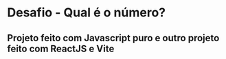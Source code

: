 # Desafio - Qual é o número?

## Projeto feito com Javascript puro e outro projeto feito com ReactJS e Vite


